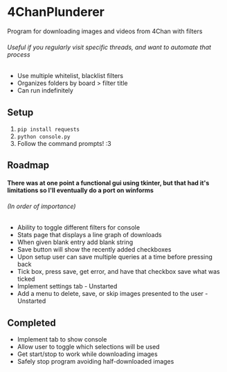 # 4ChanPlunderer
Program for downloading images and videos from 4Chan with filters 
###### Useful if you regularly visit specific threads, and want to automate that process

- Use multiple whitelist, blacklist filters
- Organizes folders by board > filter title
- Can run indefinitely

## Setup
1. ```pip install requests``` 
2. ```python console.py```
3. Follow the command prompts! :3 

## Roadmap 
#### There was at one point a functional gui using tkinter, but that had it's limitations so I'll eventually do a port on winforms
###### (In order of importance)
- Ability to toggle different filters for console
- Stats page that displays a line graph of downloads 
- When given blank entry add blank string
- Save button will show the recently added checkboxes
- Upon setup user can save multiple queries at a time before pressing back
- Tick box, press save, get error, and have that checkbox save what was ticked
- Implement settings tab - Unstarted
- Add a menu to delete, save, or skip images presented to the user - Unstarted



## Completed
- Implement tab to show console
- Allow user to toggle which selections will be used
- Get start/stop to work while downloading images
- Safely stop program avoiding half-downloaded images
